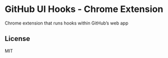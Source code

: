 # GitHub UI Hooks - Chrome Extension

Chrome extension that runs hooks within GitHub’s web app

## License

MIT
